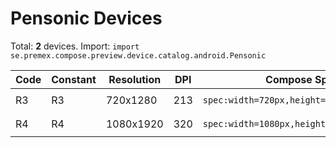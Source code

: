 # Pensonic Devices

Total: **2** devices. Import: `import se.premex.compose.preview.device.catalog.android.Pensonic`

| Code | Constant | Resolution | DPI | Compose Spec | Preview Usage |
|------|----------|------------|-----|-------------|---------------|
| R3 | R3 | 720x1280 | 213 | `spec:width=720px,height=1280px,dpi=213` | `@Preview(device = Pensonic.R3)` |
| R4 | R4 | 1080x1920 | 320 | `spec:width=1080px,height=1920px,dpi=320` | `@Preview(device = Pensonic.R4)` |

<!-- Generated automatically. Do not edit manually. -->

